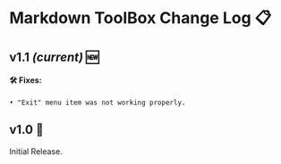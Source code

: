 # Markdown ToolBox Change Log 📋

## v1.1 *(current)* 🆕
#### 🛠️ Fixes:
    • "Exit" menu item was not working properly.

## v1.0 🔄
Initial Release.